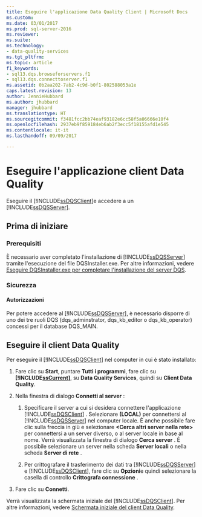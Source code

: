 ```yaml
---
title: Eseguire l'applicazione Data Quality Client | Microsoft Docs
ms.custom: 
ms.date: 03/01/2017
ms.prod: sql-server-2016
ms.reviewer: 
ms.suite: 
ms.technology:
- data-quality-services
ms.tgt_pltfrm: 
ms.topic: article
f1_keywords:
- sql13.dqs.browseforservers.f1
- sql13.dqs.connecttoserver.f1
ms.assetid: 0b2aa202-7ab2-4c9d-b0f1-802588053a1e
caps.latest.revision: 13
author: JennieHubbard
ms.author: jhubbard
manager: jhubbard
ms.translationtype: HT
ms.sourcegitcommit: f3481fcc2bb74eaf93182e6cc58f5a06666e10f4
ms.openlocfilehash: 2937eb9f859184eb6ab2f3ecc5f18155afd1e545
ms.contentlocale: it-it
ms.lasthandoff: 09/09/2017

---
```

# <a name="run-the-data-quality-client-application"></a>Eseguire l'applicazione client Data Quality
  Eseguire il [!INCLUDE[ssDQSClient](../includes/ssdqsclient-md.md)]e accedere a un [!INCLUDE[ssDQSServer](../includes/ssdqsserver-md.md)].  
  
##  <a name="BeforeYouBegin"></a> Prima di iniziare  
  
###  <a name="Prerequisites"></a> Prerequisiti  
 È necessario aver completato l'installazione di [!INCLUDE[ssDQSServer](../includes/ssdqsserver-md.md)] tramite l'esecuzione del file DQSInstaller.exe. Per altre informazioni, vedere [Eseguire DQSInstaller.exe per completare l'installazione del server DQS](../data-quality-services/install-windows/run-dqsinstaller-exe-to-complete-data-quality-server-installation.md).  
  
###  <a name="Security"></a> Sicurezza  
  
####  <a name="Permissions"></a> Autorizzazioni  
 Per potere accedere al [!INCLUDE[ssDQSServer](../includes/ssdqsserver-md.md)], è necessario disporre di uno dei tre ruoli DQS (dqs_adminstrator, dqs_kb_editor o dqs_kb_operator) concessi per il database DQS_MAIN.  
  
##  <a name="Run"></a> Eseguire il client Data Quality  
 Per eseguire il [!INCLUDE[ssDQSClient](../includes/ssdqsclient-md.md)] nel computer in cui è stato installato:  
  
1.  Fare clic su **Start**, puntare **Tutti i programmi**, fare clic su **[!INCLUDE[ssCurrent](../includes/sscurrent-md.md)]**, su **Data Quality Services**, quindi su **Client Data Quality**.  
  
2.  Nella finestra di dialogo **Connetti al server** :  
  
    1.  Specificare il server a cui si desidera connettere l'applicazione [!INCLUDE[ssDQSClient](../includes/ssdqsclient-md.md)] . Selezionare **(LOCAL)** per connettersi al [!INCLUDE[ssDQSServer](../includes/ssdqsserver-md.md)] nel computer locale. È anche possibile fare clic sulla freccia in giù e selezionare **\<Cerca altri server nella rete>** per connettersi a un server diverso, o al server locale in base al nome. Verrà visualizzata la finestra di dialogo **Cerca server** . È possibile selezionare un server nella scheda **Server locali** o nella scheda **Server di rete** .  
  
    2.  Per crittografare il trasferimento dei dati tra [!INCLUDE[ssDQSServer](../includes/ssdqsserver-md.md)] e [!INCLUDE[ssDQSClient](../includes/ssdqsclient-md.md)], fare clic su **Opzioni**e quindi selezionare la casella di controllo **Crittografa connessione** .  
  
3.  Fare clic su **Connetti**.  
  
 Verrà visualizzata la schermata iniziale del [!INCLUDE[ssDQSClient](../includes/ssdqsclient-md.md)]. Per altre informazioni, vedere [Schermata iniziale del client Data Quality](../data-quality-services/data-quality-client-home-screen.md).  
  
  
